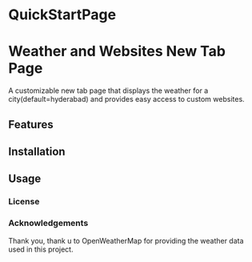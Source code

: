 # QuickStartPage
# Weather and Websites New Tab Page
A customizable new tab page that displays the weather for a city(default=hyderabad) and provides easy access to custom websites.
## Features

## Installation

## Usage

### License

### Acknowledgements
Thank you, thank u to OpenWeatherMap for providing the weather data used in this project.
